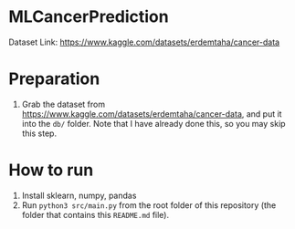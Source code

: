 # MLCancerPrediction

Dataset Link: https://www.kaggle.com/datasets/erdemtaha/cancer-data

# Preparation
1. Grab the dataset from https://www.kaggle.com/datasets/erdemtaha/cancer-data, and put it into the ```db/``` folder. Note that I have already done this, so you may skip this step.

# How to run
1. Install sklearn, numpy, pandas
2. Run ```python3 src/main.py``` from the root folder of this repository (the folder that contains this ```README.md``` file).